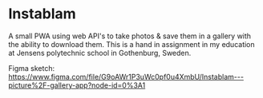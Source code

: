 # Instablam
A small PWA using web API's to take photos & save them in a gallery with the ability to download them. This is a hand in assignment in my education at Jensens polytechnic school in Gothenburg, Sweden.

Figma sketch: https://www.figma.com/file/G9oAWr1P3uWc0pf0u4XmbU/Instablam---picture%2F-gallery-app?node-id=0%3A1
